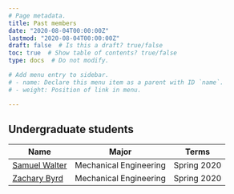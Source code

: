 ```yaml
---
# Page metadata.
title: Past members
date: "2020-08-04T00:00:00Z"
lastmod: "2020-08-04T00:00:00Z"
draft: false  # Is this a draft? true/false
toc: true  # Show table of contents? true/false
type: docs  # Do not modify.

# Add menu entry to sidebar.
# - name: Declare this menu item as a parent with ID `name`.
# - weight: Position of link in menu.

---
```


## Undergraduate students

|  Name           | Major                          | Terms							| 
| ----------------| ------------------------------ | ------------------------------ | 
| [Samuel Walter](../author/samuel-walters/)  | Mechanical Engineering | Spring 2020                    | 
| [Zachary Byrd](../author/zachary-byrd/)      | Mechanical Engineering | Spring 2020                    | 